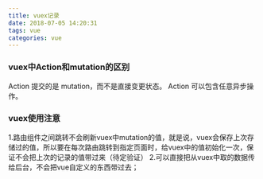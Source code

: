```yaml
---
title: vuex记录
date: 2018-07-05 14:20:31
tags: vue
categories: vue
---
```



### vuex中Action和mutation的区别
Action 提交的是 mutation，而不是直接变更状态。
Action 可以包含任意异步操作。

### vuex使用注意
1.路由组件之间跳转不会刷新vuex中mutation的值，就是说，vuex会保存上次存储过的值，所以要在每次路由跳转到指定页面时，给vuex中的值初始化一次，保证不会把上次的记录的值带过来（待定验证）
2.可以直接把从vuex中取的数据传给后台，不会把vue自定义的东西带过去；